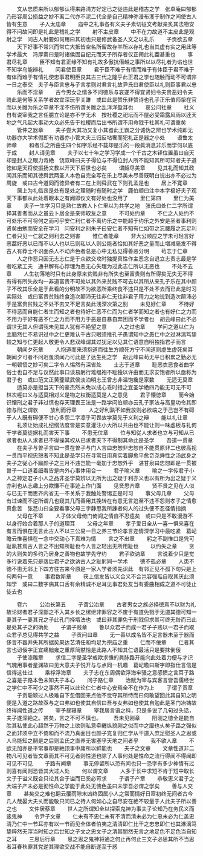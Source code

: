 <!-- { "loadSidebar": true } -->
　　文从忠质来所以郁郁认得来路清方好定已之従违此是稽古之学　张卓庵曰郁郁乃形容周公损益之妙不离二代亦不泥二代全是自己精神弥漫布濩于制作之间使古人皆有生意
　　子入太庙章
　　庙中之礼事各有义夫子素切征文考献亲炙其法物安得不问故问即是礼此是稽礼之学
　　射不主皮章
　　中不在力故道不主皮此是观射之学　问古人射要如何用曰其初也只是修武备圣人文之以礼乐
　　子贡欲去章
　　天下好事不常兴而常亡大抵皆空名所留故存羊所以存礼也当其虚有实之用此等学术最大　冯厚斋曰是时诸侯固自纪元而天子所存者仅正朔此礼葢甚重也
　　事君尽礼章
　　臣不知有君正缘不知有礼故多傲抗僣越之事所以以尽礼者为谄也世不知学乌能辨礼
　　问君使臣章
　　君于臣不难于有情而难于有体臣于君不难于有体而难于有情礼使忠事君明臣良其古三代之隆乎此正君之学也随触而动不可谓非一日之泰交　夫子与臣言忠与子言孝则对君言礼故尹氏曰君使臣以礼则臣事君以忠
　　乐而不淫章
　　古今男女之情多不问徳乐与哀遂不得宜贤妇令夫贵恶妇令夫贱此是何等关系学者故宜深玩乎关雎　或曰此是赞乐非赞诗也孔子正乐值师挚在官而以关雎为乐之卒章不淫不伤所谓关雎之乱洋洋盈耳也
　　哀公问社章
　　社义自有说宰我之言任臆立论是亦不学无术　按社稷之祀坛而不屋必受霜露风雨以逹天地之气凡起大事动大众必先告于社稷而后出书所谓不用命戮于社其礼可谓重矣
　　管仲之器章
　　夫子尝大其功又复小其器此王霸之分诚伪之辨也学术纯即无功器亦大学术假即有功器亦小管大夫三归反坫奢而犯礼正是器之小处
　　语鲁太师章
　　和者乐之所由生四个如字乐经不载却是乐的一段眞消息非乐而学何以底于成
　　封人请见章
　　夫子以七十年之学习学成一个千古之木铎位置虽曰自天却是封人之眼力竒絶　饶双峰曰夫子得位与不得位封人所不能知其所可知者夫子道徳如是天将使振扬文教以开天下后世也必矣
　　谓韶尽美章
　　见其礼而知其政闻其乐而知其徳舜武两圣人本色自完全写在乐上尽美未尽善既明白说出亦不必过为周旋　或曰古今道同而徳异者有二在上则舜武在下则孔孟是也
　　居上不寛章
　　居上为礼临丧是处有是处之理随时有随时之学　鹿伯顺曰注中本字极好夫子观天下事都从此处着眼本之有阙即仪文有好处也没用了
　　里仁第四
　　里仁为美章
　　夫子一生学习只是熟仁故教人卜仁里以为共学之地　张氏曰处仁二字所谓择其善者而从之虽云卜居全是亲师取友之意
　　不可处约章
　　不仁之人处约不可处乐不可将何之而可乎安仁利仁者不离约乐之中能超于约乐之外安是圣者事利则贤矣由勉而安全在学习　问安利之别朱子曰安仁者不知有仁如带之忘腰履之忘足利仁者只见一仁就之则利去之则害
　　惟仁者能章
　　非大公顺应之学未可轻言好恶葢好恶以已而不以人也以已则私以人则公能者恰如其好恶之量而止増减毫发不得古人有荐士不识面杀人不动声色者总是心中无私见得善恶分明
　　茍志于仁章
　　人之作恶只因无志志仁是于众欲交攻时独提真性作主恶念自退立志责志最是学者吃紧工夫　通书解有心悖理为恶无心失理为过此志仁所以无恶也
　　不处不去章
　　人生初落地时只有此身原来贫贱非有所失也至富贵则有所得矣无失无不得有得有所失故均一非道富贵不可处以其外来贫贱不可去以其所从来孔子乐在其中颜子不改其乐全是于此看的分明故不为欲恶所乘终食不违只是不处不去而已此是时习实际处　或曰富贵贫贱终食造次颠沛无往非仁无往非君子用力之地说到造次颠沛必于是富贵贫贱之不处不去又不足言矣此浅深次第之别
　　未见好仁章
　　不待好不待恶而自能仁者生而知之者也待好仁恶不仁而为仁者学而知之者也有好仁之力而不用力于好有恶不仁之力而不用力于恶是自暴自弃困而不学者也　胡云峰曰此不必谓世无其人但谓我未见其人犹有不絶望之意
　　人之过也章
　　学问之道以仁为主脑然仁不易识过中之仁更难认千古只眼须推孔子愚谓知中之愚仁中之过淋漓笃挚较之知与仁更起人敬更令人悲双峰谓其过犹足以见其仁语意自明独指君子而言
　　朝闻夕死章
　　人抱道而来须抱道而往生方顺死方宁不闻道则虚生虚死矣耳朝闻夕可者不问迟蚤须闻乃可此是了达生死之学　胡云峰曰苟无平日积累之勤必无一朝顿悟之妙可矣二字令人惕然有深省处
　　士志于道章
　　耻恶衣恶食者曲学俗士也自不足与议然此事口谈易躬行难缊袍不耻独以许由而无求安饱者所以亟称为君子也　或曰范文正黄虀赋武侯淡泊明志王曾志非温饱纔是家数
　　无适无莫章
　　适莫亦是担当天下的豪杰然未免以成心乖时措之宜圣学絶四乃能无可无不可　林次崕曰义与适莫相对义是物之权衡适莫是人之意见
　　君子懐徳章
　　而今始识懐刑之君子非过慎也存天理畏王法是一路学问伯顺亦云孔子家法与高皇功令其即徳与刑之谓欤
　　放利而行章
　　人之好利孰不如我放则必欲端之于己岂不有碍于人人既有碍便不甘心多怨二字凛乎可畏故学莫先于义利之辩
　　能以礼让章
　　礼须让始成礼纪纲法度皆是实意灌注小大所以共由也不能让则一味虚板与礼何干学者莫徒据礼而害天下事
　　不患无位章
　　位与知従人求者也立与可知从已求者也从人求者已不得操其权从已求者天下不得制其命此是圣学
　　吾道一贯章
　　在夫子与曽子言曰一贯在曽子与门人言曰忠恕非忠恕自不能贯原非二也彼高视一贯而平视忠恕者不知此是圣学只在寻常日用真实着脚愈平愈竒尧舜性之汤武身之夫子之従心不踰颜子之三月不违岂能一毫加于忠恕外乎　湛甘泉曰忠恕即是一贯被曽子一口道着细看皆是内外心事体用合一
　　君子喻义章
　　喻之一字传君子小人之神定君子小人之品非圣学莫辨以无所为出之疑于利亦义也以有所为出之疑于义亦利也从志趣上分欺慊不在事迹上作门面
　　见贤思齐章
　　贤不贤之见在人似与已无干而思齐内省无一不关系于我触处警惕正是时习
　　事父母几章
　　父母有过谏而不逆所谓几也窥其几而善用其挽转在有意无言迨至不违不怨则孝子之情愈真愈苦　张芑山曰全要看事父母三字静思我所諌者何人的过失便不忍径情指摘
　　父母在不章
　　人子体父母倚门倚闾之情自不忍逺矣　或曰只是不敢漫游不以身行始合着那人子的道理耳
　　父母之年章
　　孝子爱日全从一喜一惧来喜在有言而惧在无言此古人不以三公易一日之养三节论孝言迩情深学习中最吃紧　葛屺瞻云惟喜惧在一念中交动心下真难为情
　　言之不出章
　　躬之不副惟口是凭可耻孰甚焉古人言之不出知所耻也今人言之轻出无所用耻也
　　以约失之章
　　贪的大则失的多约乃居身之善物也故学先守约
　　君子欲讷章
　　言说着少只是觉多行说着先只是落后君子之欲讷古人之耻躬同一学术
　　徳不孤必章
　　人患不徳不患无邻上下四方往古来今原是一家人学者须先识此　有邻正见不孤下句只是上句两句一意
　　事君数斯章
　　获上信友皆以义合义不合岂容强聒自取其厌此须知学　或曰二数字病其口舌有余精诚不足耳见事君处友当有委曲相成之道不可徒止徒去也



　　卷六
　　公冶长第五
　　子谓公冶章
　　古者男女之族必择徳焉不以财为礼故论财者君子深鄙之不入其乡长之缧绁非罪容之不废于有道免戮于无道其徳可知一妻其子一妻其兄之子此孔门择壻法也　或曰非其罪免于刑戮但求其可终无咎而已此是处其子之的确处
　　子谓子贱章
　　鲁以众君子而成一君子子贱以一君子而取众君子总见得共学之益
　　子贡问曰章
　　无一善以成名皆不足言器未至于器而侈言不器并失其所据矣果达艺清任和均足为宗庙之重
　　仁而不佞章
　　仁者其言也讱佞字正宜痛黜雍之重厚简黙恰是此路人不知其仁语最活只是要抺倒佞
　　子使漆雕章
　　求信二字是圣学戒欺求慊的眞脉路开能向此处着力便与才识气魄用事者星渊故曰见大意夫子悦开与与点同一机趣　葛屺瞻曰斯字即指仕言信是信得这仕过
　　乘桴浮海章
　　夫子志在东周偶欲浮海牢骚之意感愤之言耳子路之喜是子路本色未知夫子本心
　　问子路仁章
　　治赋为宰与宾客言皆吾儒经世之学仁中不可少之事然不可以此论仁仁者中心安焉全不在作为上
　　子谓子贡章
　　子贡聪颖过人极难自下忽借回来点他不觉夺其所恃而曰何敢望回此其自知之明便是入道之路故亟与之曰弗如也使其自信曰吾与女弗如也使其自勉此是圣门冶铸故终得闻性道之传
　　宰予昼寝章
　　宰我居言语之科，只是多说了几句过头话，夫子遂深絶之。甚矣，言之不可不慎也。
　　吾未见刚章
　　阳刚之徳全是能自胜其私使此心超然于万物之上欲则私意牵纒纵貌刚之似而中之靡也乆矣子路之强似之而非须中立不倚和而不流乃真面目也颜子克复归仁学从干道入庶足慰圣人之思或人乌能知之嗣是之后则孟氏之直养无害塞乎天地之间者乎
　　我不欲人章
　　不欲无加亦是平常事却是絶顶事中庸所以鲜能也
　　夫子之文章
　　文章性道非二物凡可见者皆文章而其不可见者则性道也除了人事何处是性命之流行得闻不得闻即可见不可见
　　子路有闻章
　　事无停留所以恐有闻也只一恐字有多少神情有过则喜有闻则恐皆其大过人处
　　何以谓文章
　　人多于长中求短不肯于短中取长文子于谥义既合只论其合于谥而已奚必苛求
　　子谓子产章
　　恭敬恵义君子之大端子产未必是彻性命之学能于此处无愧色虽曰未学吾必谓之学矣
　　善与人交章
　　甚矣交之难也翻云覆雨隙末凶终固属小人之常而情好日宻初终无间者古今几人哉晏大夫乆而能敬只问已之待人何如心之自尽安在絶不较量于人此夫子所以善之也
　　文仲居蔡章
　　世人之所谓知全以探索鬼神为事夫子论知乃在务民义而逺鬼神
　　令尹子文章
　　仁未有不忠仁未有不清而清未必为仁忠未必为仁盖忠清乃仁中一节耳亦有以一节而见全体者伯夷之清清即仁比干之忠忠即仁也其淋漓笃挚粹然无滓当时知之后世知之子文之忠文子之清其闇然无言之地足色不足色当自知之耳
　　三思后行章
　　思之思之鬼神将通之何止再何止三文子必思其所不当思者耳春秋罪其党逆其理欲交战不能自断遂至于惑
